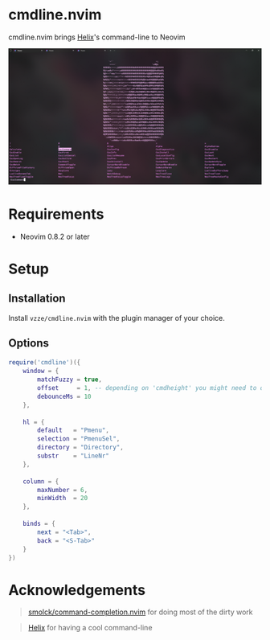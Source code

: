 # cmdline.nvim
cmdline.nvim brings [Helix](https://github.com/helix-editor/helix)'s command-line to Neovim

<p align="center">
    <img src="https://raw.githubusercontent.com/vzze/cmdline.nvim/main/preview.png">
</p>

# Requirements

* Neovim 0.8.2 or later

# Setup

## Installation

Install `vzze/cmdline.nvim` with the plugin manager of your choice.

## Options
```lua
require('cmdline')({
    window = {
        matchFuzzy = true,
        offset     = 1, -- depending on 'cmdheight' you might need to offset
        debounceMs = 10
    },

    hl = {
        default   = "Pmenu",
        selection = "PmenuSel",
        directory = "Directory",
        substr    = "LineNr"
    },

    column = {
        maxNumber = 6,
        minWidth  = 20
    },

    binds = {
        next = "<Tab>",
        back = "<S-Tab>"
    }
})
```

# Acknowledgements
> [smolck/command-completion.nvim](https://github.com/smolck/command-completion.nvim) for doing most of the dirty work

> [Helix](https://github.com/helix-editor/helix) for having a cool command-line
